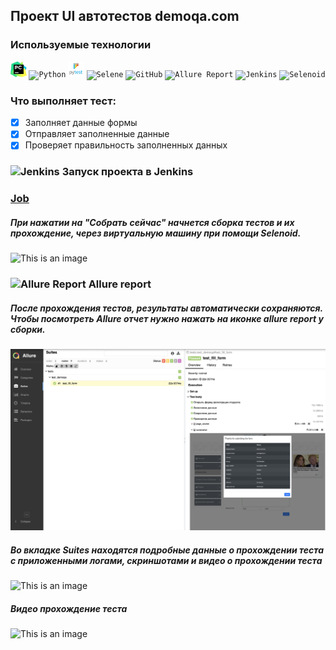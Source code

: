 ## Проект UI автотестов demoqa.com

<!-- Технологии -->

### Используемые технологии
<p  align="center">
  <code><img width="5%" title="Pycharm" src="./attachments/logo/pycharm.svg"></code>
  <code><img width="5%" title="Python" src="./attachments/logo/python.svg"></code>
  <code><img width="5%" title="Pytest" src="./attachments/logo/pytest.png"></code>
  <code><img width="5%" title="Selene" src="./attachments/logo/selene.svg"></code>
  <code><img width="5%" title="GitHub" src="./attachments/logo/github.png"></code>
  <code><img width="5%" title="Allure Report" src="./attachments/logo/allure_report.png"></code>
  <code><img width="5%" title="Jenkins" src="./attachments/logo/jenkins1.svg"></code>
  <code><img width="5%" title="Selenoid" src="./attachments/logo/selenoid.png"></code>
</p>

### Что выполняет тест:
- [x] Заполняет данные формы
- [x] Отправляет заполненные данные
- [x] Проверяет правильность заполненных данных

<!-- Jenkins -->

### <img width="3%" title="Jenkins" src="attachments/logo/jenkins.png"> Запуск проекта в Jenkins

### [Job](https://jenkins.autotests.cloud/job/qa_quru_jenkins/)

##### При нажатии на "Собрать сейчас" начнется сборка тестов и их прохождение, через виртуальную машину при помощи Selenoid.
![This is an image](attachments/screenshots/jenkins1.png)

<!-- Allure report -->

### <img width="3%" title="Allure Report" src="attachments/logo/allure_report.png"> Allure report

##### После прохождения тестов, результаты автоматически сохраняются. Чтобы посмотреть Allure отчет нужно нажать на иконке allure report у сборки.
![This is an image](attachments/screenshots/allure.png)

##### Во вкладке Suites находятся подробные данные о прохождении теста с приложенными логами, скриншотами и видео о прохождении теста
![This is an image](attachments/screenshots/allure_suites.png)

##### Видео прохождение теста
![This is an image](attachments/video/tests_ui.gif)